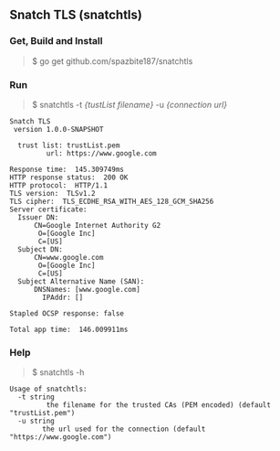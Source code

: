 ## Snatch TLS (snatchtls)

### Get, Build and Install
> $ go get github.com/spazbite187/snatchtls

### Run
>$ snatchtls -t *{tustList filename}* -u *{connection url}*

```
Snatch TLS
 version 1.0.0-SNAPSHOT

  trust list: trustList.pem
         url: https://www.google.com

Response time:  145.309749ms
HTTP response status:  200 OK
HTTP protocol:  HTTP/1.1
TLS version:  TLSv1.2
TLS cipher:  TLS_ECDHE_RSA_WITH_AES_128_GCM_SHA256
Server certificate:
  Issuer DN:
      CN=Google Internet Authority G2
       O=[Google Inc]
       C=[US]
  Subject DN:
      CN=www.google.com
       O=[Google Inc]
       C=[US]
  Subject Alternative Name (SAN):
	  DNSNames: [www.google.com]
	    IPAddr: []

Stapled OCSP response: false

Total app time:  146.009911ms
```

### Help
>$ snatchtls -h

```
Usage of snatchtls:
  -t string
    	 the filename for the trusted CAs (PEM encoded) (default "trustList.pem")
  -u string
    	the url used for the connection (default "https://www.google.com")
```